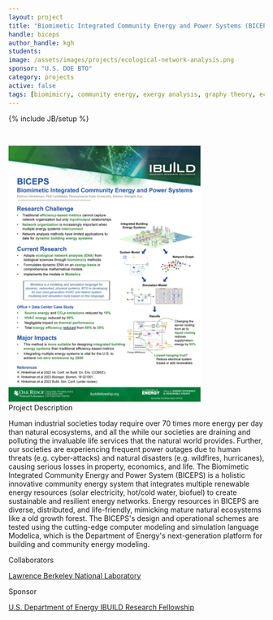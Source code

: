 ```yaml
---
layout: project
title: "Biomimetic Integrated Community Energy and Power Systems (BICEPS)"
handle: biceps
author_handle: kgh
students: 
image: /assets/images/projects/ecological-network-analysis.png
sponsor: "U.S. DOE BTO"
category: projects
active: false
tags: [biomimicry, community energy, exergy analysis, graphy theory, ecological network analysis]
---
```

{% include JB/setup %}

&nbsp;

<img src="/assets/images/projects/BICEPS_IBUILD_Hinkelman_Poster.jpg" alt="BICEPS Poster" style="width:75%;"/>

<div class="bigspacer"></div>
<div class="head">Project Description</div>
<div class="spacer"></div>

Human industrial societies today require over 70 times more energy per day than natural 
ecosystems, and all the while our societies are draining and polluting the 
invaluable life services that the natural world provides. Further, our societies are 
experiencing frequent power outages due to human threats (e.g. cyber-attacks) and natural 
disasters (e.g. wildfires, hurricanes), causing serious losses in property, economics, and 
life. The Biomimetic Integrated Community Energy and Power System (BICEPS) is a holistic 
innovative community energy system that integrates multiple renewable energy resources 
(solar electricity, hot/cold water, biofuel) to create sustainable and resilient energy 
networks. Energy resources in BICEPS are diverse, distributed, and life-friendly, mimicking 
mature natural ecosystems like a old growth forest. The BICEPS's design and operational 
schemes are tested using the cutting-edge computer modeling and simulation language Modelica, 
which is the Department of Energy's next-generation platform for building and community energy modeling.

<div class="bigspacer"></div>
<div class="head">Collaborators</div>
<div class="spacer"></div>

[Lawrence Berkeley National Laboratory](https://www.lbl.gov/)

<div class="bigspacer"></div>
<div class="head">Sponsor</div>
<div class="spacer"></div>

[U.S. Department of Energy IBUILD Research Fellowship](https://ibuildfellowship.org/)



